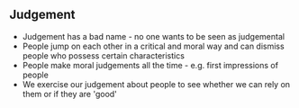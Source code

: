 ## Judgement
* Judgement has a bad name - no one wants to be seen as judgemental
* People jump on each other in a critical and moral way and can dismiss people who possess certain characteristics
* People make moral judgements all the time - e.g. first impressions of people
* We exercise our judgement about people to see whether we can rely on them or if they are 'good'
